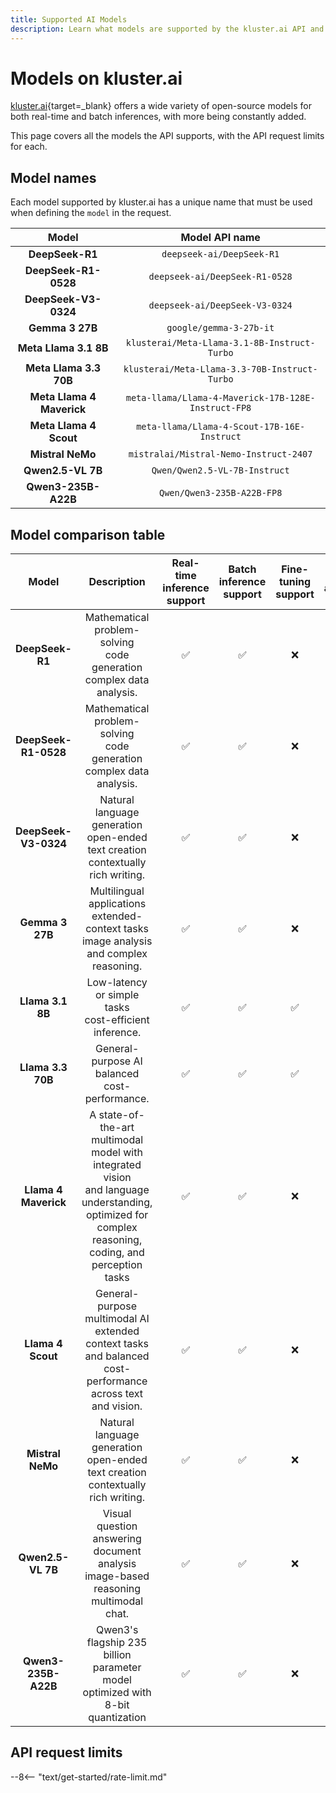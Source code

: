 ```yaml
---
title: Supported AI Models
description: Learn what models are supported by the kluster.ai API and the main characteristics and API request limits for each model for both free and standard tiers.
---
```


# Models on kluster.ai

[kluster.ai](https://kluster.ai){target=\_blank} offers a wide variety of open-source models for both real-time and batch inferences, with more being constantly added.
 
This page covers all the models the API supports, with the API request limits for each.

## Model names

Each model supported by kluster.ai has a unique name that must be used when defining the `model` in the request.

|             Model             |                   Model API name                    |
|:-----------------------------:|:---------------------------------------------------:|
|        **DeepSeek-R1**        |              `deepseek-ai/DeepSeek-R1`              |
|     **DeepSeek-R1-0528**      |           `deepseek-ai/DeepSeek-R1-0528`            |
|     **DeepSeek-V3-0324**      |           `deepseek-ai/DeepSeek-V3-0324`            |
|        **Gemma 3 27B**        |               `google/gemma-3-27b-it`               |
|     **Meta Llama 3.1 8B**     |    `klusterai/Meta-Llama-3.1-8B-Instruct-Turbo`     |
|    **Meta Llama 3.3 70B**     |    `klusterai/Meta-Llama-3.3-70B-Instruct-Turbo`    |
|   **Meta Llama 4 Maverick**   | `meta-llama/Llama-4-Maverick-17B-128E-Instruct-FP8` |
|    **Meta Llama 4 Scout**     |     `meta-llama/Llama-4-Scout-17B-16E-Instruct`     |
|       **Mistral NeMo**        |       `mistralai/Mistral-Nemo-Instruct-2407`        |
|       **Qwen2.5-VL 7B**       |            `Qwen/Qwen2.5-VL-7B-Instruct`            |
|      **Qwen3-235B-A22B**      |             `Qwen/Qwen3-235B-A22B-FP8`              |

## Model comparison table

| Model | Description | Real-time<br>inference support | Batch<br>inference support | Fine-tuning<br>support | Image<br>analysis  |
|:-----------------------------:|:-------------------------------------------------------------------:|:------------------------------:|:--------------------------:|:----------------------:|:------------------:|
| **DeepSeek-R1** | Mathematical problem-solving<br>code generation<br>complex data analysis. | :white_check_mark: | :white_check_mark: | :x: | :x: |
| **DeepSeek-R1-0528** | Mathematical problem-solving<br>code generation<br>complex data analysis. | :white_check_mark: | :white_check_mark: | :x: | :x: |
| **DeepSeek-V3-0324** | Natural language generation<br>open-ended text creation<br>contextually rich writing. | :white_check_mark: | :white_check_mark: | :x: | :x: |
| **Gemma 3 27B** | Multilingual applications<br>extended-context tasks<br>image analysis<br>and complex reasoning. | :white_check_mark: | :white_check_mark: | :x: | :white_check_mark: |
| **Llama 3.1 8B** | Low-latency or simple tasks<br>cost-efficient inference. | :white_check_mark: | :white_check_mark: | :white_check_mark: | :x: |
| **Llama 3.3 70B** | General-purpose AI<br>balanced cost-performance. | :white_check_mark: | :white_check_mark: | :white_check_mark: | :x: |
| **Llama 4 Maverick** | A state-of-the-art multimodal<br>model with integrated vision<br>and language understanding,<br>optimized for complex<br>reasoning, coding, and<br>perception tasks | :white_check_mark: | :white_check_mark: | :x: | :white_check_mark: |
| **Llama 4 Scout** | General-purpose multimodal AI<br>extended context tasks<br>and balanced cost-performance across text and vision. | :white_check_mark: | :white_check_mark: | :x: | :white_check_mark: |
| **Mistral NeMo** | Natural language generation<br>open-ended text creation<br>contextually rich writing. | :white_check_mark: | :white_check_mark: | :x: | :x: |
| **Qwen2.5-VL 7B** | Visual question answering<br>document analysis<br>image-based reasoning<br>multimodal chat. | :white_check_mark: | :white_check_mark: | :x: | :white_check_mark: |
| **Qwen3-235B-A22B** | Qwen3's flagship 235 billion<br>parameter model optimized with<br>8-bit quantization | :white_check_mark: | :white_check_mark: | :x: | :x: |

## API request limits

--8<-- "text/get-started/rate-limit.md"